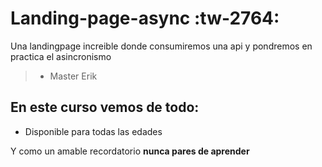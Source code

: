 # Landing-page-async :tw-2764:
Una landingpage increible donde consumiremos una api y pondremos en practica el asincronismo
> - Master Erik

## En este curso vemos de todo:

* Disponible para todas las edades

Y como un amable recordatorio **nunca pares de aprender**